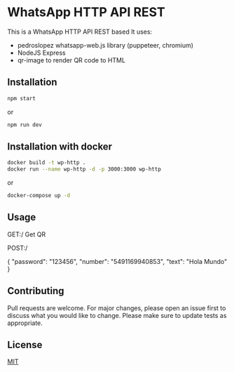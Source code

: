# WhatsApp HTTP API REST

This is a WhatsApp HTTP API REST based
It uses:
- pedroslopez whatsapp-web.js library (puppeteer, chromium)
- NodeJS Express
- qr-image to render QR code to HTML


## Installation

```bash
npm start
```

or

```bash
npm run dev
```

## Installation with docker

```bash
docker build -t wp-http .
docker run --name wp-http -d -p 3000:3000 wp-http
```

or

```bash
docker-compose up -d
```


## Usage

GET:/ Get QR

POST:/

{
  "password": "123456",
  "number": "5491169940853",
  "text": "Hola Mundo"
}

## Contributing
Pull requests are welcome. For major changes, please open an issue first to discuss what you would like to change.
Please make sure to update tests as appropriate.

## License
[MIT](https://choosealicense.com/licenses/mit/)